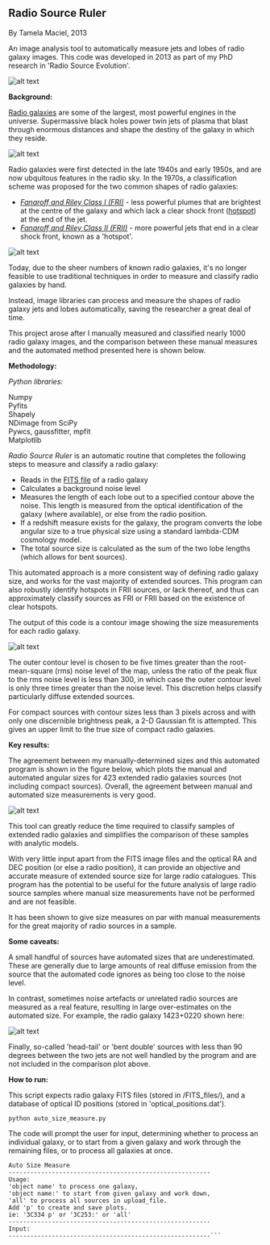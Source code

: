 ## Radio Source Ruler

By Tamela Maciel, 2013

An image analysis tool to automatically measure jets and lobes of radio galaxy images. This code was developed in 2013 as part of my PhD research in 'Radio Source Evolution'.

![alt text](https://raw.githubusercontent.com/tamelamaciel/radio_source_ruler/master/thumbnail.png "radio source ruler thumbnail")

**Background:**

[Radio galaxies](https://en.wikipedia.org/wiki/Radio_galaxy) are some of the largest, most powerful engines in the universe. Supermassive black holes power twin jets of plasma that blast through enormous distances and shape the destiny of the galaxy in which they reside. 

![alt text](https://raw.githubusercontent.com/tamelamaciel/radio_source_ruler/master/cygnusA.png "cygnusA")

Radio galaxies were first detected in the late 1940s and early 1950s, and are now ubquitous features in the radio sky. In the 1970s, a classification scheme was proposed for the two common shapes of radio galaxies:
- [*Fanaroff and Riley Class I (FRI)*](https://en.wikipedia.org/wiki/Fanaroff%E2%80%93Riley_classification) - less powerful plumes that are brightest at the centre of the galaxy and which lack a clear shock front ([hotspot](https://en.wikipedia.org/wiki/Radio_galaxy#Radio_structures)) at the end of the jet.  
- [*Fanaroff and Riley Class II (FRII)*](https://en.wikipedia.org/wiki/Fanaroff%E2%80%93Riley_classification) - more powerful jets that end in a clear shock front, known as a 'hotspot'.  

![alt text](https://raw.githubusercontent.com/tamelamaciel/radio_source_ruler/master/FRI-vs-FRII.png "FR galaxies")

Today, due to the sheer numbers of known radio galaxies, it's no longer feasible to use traditional techniques in order to measure and classify radio galaxies by hand.

Instead, image libraries can process and measure the shapes of radio galaxy jets and lobes automatically, saving the researcher a great deal of time. 

This project arose after I manually measured and classified nearly 1000 radio galaxy images, and the comparison between these manual measures and the automated method presented here is shown below.

**Methodology:**

*Python libraries:*

Numpy  
Pyfits  
Shapely   
NDimage from SciPy  
Pywcs, gaussfitter, mpfit  
Matplotlib

*Radio Source Ruler* is an automatic routine that completes the following steps to measure and classify a radio galaxy:  
- Reads in the [FITS file](https://en.wikipedia.org/wiki/FITS) of a radio galaxy
- Calculates a background noise level
- Measures the length of each lobe out to a specified contour above the noise. This length is measured from the optical identification of the galaxy (where available), or else from the radio position. 
- If a redshift measure exists for the galaxy, the program converts the lobe angular size to a true physical size using a standard lambda-CDM cosmology model.
- The total source size is calculated as the sum of the two lobe lengths (which allows for bent sources). 

This automated approach is a more consistent way of defining radio galaxy size, and works for the vast majority of extended sources. This program can also robustly identify hotspots in FRII sources, or lack thereof, and thus can approximately classify sources as FRI or FRII based on the existence of clear hotspots. 

The output of this code is a contour image showing the size measurements for each radio galaxy. 

![alt text](https://raw.githubusercontent.com/tamelamaciel/radio_source_ruler/master/gallery.png "radio source gallery")

The outer contour level is chosen to be five times greater than the root-mean-square (rms) noise level of the map, unless the ratio of the peak flux to the rms noise level is less than 300, in which case the outer contour level is only three times greater than the noise level. This discretion helps classify particularly diffuse extended sources. 

For compact sources with contour sizes less than 3 pixels across and with only one discernible brightness peak, a 2-D Gaussian fit is attempted. This gives an upper limit to the true size of compact radio galaxies.


**Key results:**

The agreement between my manually-determined sizes and this automated program is shown in the figure below, which plots the manual and automated angular sizes for 423 extended radio galaxies sources (not including compact sources). Overall, the agreement between manual and automated size measurements is very good.

![alt text](https://raw.githubusercontent.com/tamelamaciel/radio_source_ruler/master/automated_vs_manual_size_comparison.png "accuracy of radio source ruler")

This tool can greatly reduce the time required to classify samples of extended radio galaxies and simplifies the comparison of these samples with analytic models. 

With very little input apart from the FITS image files and the optical RA and DEC position (or else a radio position), it can provide an objective and accurate measure of extended source size for large radio catalogues. This program has the potential to be useful for the future analysis of large radio source samples where manual size measurements have not be performed and are not feasible. 

It has been shown to give size measures on par with manual measurements for the great majority of radio sources in a sample.

**Some caveats:**

A small handful of sources have automated sizes that are underestimated. These are generally due to large amounts of real diffuse emission from the source that the automated code ignores as being too close to the noise level. 

In contrast, sometimes noise artefacts or unrelated radio sources are measured as a real feature, resulting in large over-estimates on the automated size. For example, the radio galaxy 1423+0220 shown here: 

![alt text](https://raw.githubusercontent.com/tamelamaciel/radio_source_ruler/master/1423+0220_size.png "1423+0220")

Finally, so-called 'head-tail' or 'bent double' sources with less than 90 degrees between the two jets are not well handled by the program and are not included in the comparison plot above.


**How to run:**

This script expects radio galaxy FITS files (stored in /FITS_files/), and a database of optical ID positions (stored in 'optical_positions.dat'). 

```python auto_size_measure.py```
 
 The code will prompt the user for input, determining whether to process an individual galaxy, or to start from a given galaxy and work through the remaining files, or to process all galaxies at once.

```
Auto Size Measure
--------------------------------------------------------
Usage: 
'object name' to process one galaxy,
'object name:' to start from given galaxy and work down,
'all' to process all sources in upload_file.
Add 'p' to create and save plots.
ie: '3C334 p' or '3C253:' or 'all'
--------------------------------------------------------
Input: 
--------------------------------------------------------```
